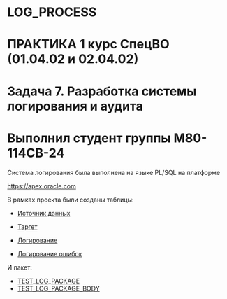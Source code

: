 # LOG_PROCESS
# ПРАКТИКА 1 курс СпецВО (01.04.02 и 02.04.02)

# Задача 7. Разработка системы логирования и аудита

# Выполнил студент группы М80-114СВ-24

Система логирования была выполнена на языке PL/SQL на платформе 
  
https://apex.oracle.com

В рамках проекта были созданы таблицы:

 * [Источник данных](cars_source.sql) 

 * [Таргет](cars.sql)

 * [Логирование](log_procedure.sql) 

 * [Логирование ошибок](cars_err_log.sql)

И пакет:

* [TEST_LOG_PACKAGE](test_log_package.sql)
* [TEST_LOG_PACKAGE_BODY](test_log_package_body.sql)




